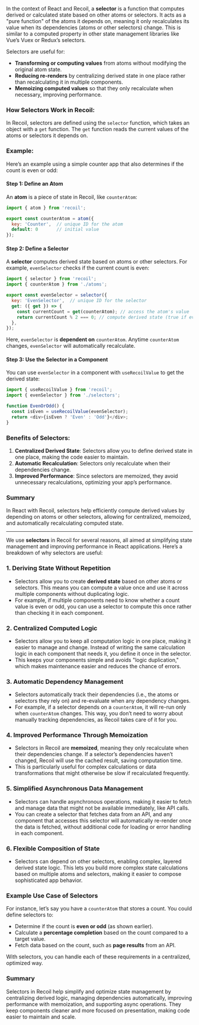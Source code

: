 In the context of React and Recoil, a **selector** is a function that computes derived or calculated state based on other atoms or selectors. It acts as a "pure function" of the atoms it depends on, meaning it only recalculates its value when its dependencies (atoms or other selectors) change. This is similar to a computed property in other state management libraries like Vue’s Vuex or Redux’s selectors.

Selectors are useful for:
- **Transforming or computing values** from atoms without modifying the original atom state.
- **Reducing re-renders** by centralizing derived state in one place rather than recalculating it in multiple components.
- **Memoizing computed values** so that they only recalculate when necessary, improving performance.

### How Selectors Work in Recoil:
In Recoil, selectors are defined using the `selector` function, which takes an object with a `get` function. The `get` function reads the current values of the atoms or selectors it depends on. 

### Example:

Here’s an example using a simple counter app that also determines if the count is even or odd:

#### Step 1: Define an Atom
An **atom** is a piece of state in Recoil, like `counterAtom`:

```javascript
import { atom } from 'recoil';

export const counterAtom = atom({
  key: 'Counter',  // unique ID for the atom
  default: 0       // initial value
});
```

#### Step 2: Define a Selector
A **selector** computes derived state based on atoms or other selectors. For example, `evenSelector` checks if the current count is even:

```javascript
import { selector } from 'recoil';
import { counterAtom } from './atoms';

export const evenSelector = selector({
  key: 'EvenSelector',  // unique ID for the selector
  get: ({ get }) => {
    const currentCount = get(counterAtom); // access the atom's value
    return currentCount % 2 === 0; // compute derived state (true if even)
  },
});
```

Here, `evenSelector` is **dependent on** `counterAtom`. Anytime `counterAtom` changes, `evenSelector` will automatically recalculate.

#### Step 3: Use the Selector in a Component
You can use `evenSelector` in a component with `useRecoilValue` to get the derived state:

```javascript
import { useRecoilValue } from 'recoil';
import { evenSelector } from './selectors';

function EvenOrOdd() {
  const isEven = useRecoilValue(evenSelector);
  return <div>{isEven ? 'Even' : 'Odd'}</div>;
}
```

### Benefits of Selectors:
1. **Centralized Derived State**: Selectors allow you to define derived state in one place, making the code easier to maintain.
2. **Automatic Recalculation**: Selectors only recalculate when their dependencies change.
3. **Improved Performance**: Since selectors are memoized, they avoid unnecessary recalculations, optimizing your app’s performance.

### Summary
In React with Recoil, selectors help efficiently compute derived values by depending on atoms or other selectors, allowing for centralized, memoized, and automatically recalculating computed state.


---

We use **selectors** in Recoil for several reasons, all aimed at simplifying state management and improving performance in React applications. Here’s a breakdown of why selectors are useful:

### 1. **Deriving State Without Repetition**
   - Selectors allow you to create **derived state** based on other atoms or selectors. This means you can compute a value once and use it across multiple components without duplicating logic.
   - For example, if multiple components need to know whether a count value is even or odd, you can use a selector to compute this once rather than checking it in each component. 

### 2. **Centralized Computed Logic**
   - Selectors allow you to keep all computation logic in one place, making it easier to manage and change. Instead of writing the same calculation logic in each component that needs it, you define it once in the selector.
   - This keeps your components simple and avoids "logic duplication," which makes maintenance easier and reduces the chance of errors.

### 3. **Automatic Dependency Management**
   - Selectors automatically track their dependencies (i.e., the atoms or selectors they rely on) and re-evaluate when any dependency changes.
   - For example, if a selector depends on a `counterAtom`, it will re-run only when `counterAtom` changes. This way, you don’t need to worry about manually tracking dependencies, as Recoil takes care of it for you.

### 4. **Improved Performance Through Memoization**
   - Selectors in Recoil are **memoized**, meaning they only recalculate when their dependencies change. If a selector’s dependencies haven’t changed, Recoil will use the cached result, saving computation time.
   - This is particularly useful for complex calculations or data transformations that might otherwise be slow if recalculated frequently.

### 5. **Simplified Asynchronous Data Management**
   - Selectors can handle asynchronous operations, making it easier to fetch and manage data that might not be available immediately, like API calls.
   - You can create a selector that fetches data from an API, and any component that accesses this selector will automatically re-render once the data is fetched, without additional code for loading or error handling in each component.

### 6. **Flexible Composition of State**
   - Selectors can depend on other selectors, enabling complex, layered derived state logic. This lets you build more complex state calculations based on multiple atoms and selectors, making it easier to compose sophisticated app behavior.

### **Example Use Case of Selectors**

For instance, let’s say you have a `counterAtom` that stores a count. You could define selectors to:
- Determine if the count is **even or odd** (as shown earlier).
- Calculate a **percentage completion** based on the count compared to a target value.
- Fetch data based on the count, such as **page results** from an API.

With selectors, you can handle each of these requirements in a centralized, optimized way.

### Summary
Selectors in Recoil help simplify and optimize state management by centralizing derived logic, managing dependencies automatically, improving performance with memoization, and supporting async operations. They keep components cleaner and more focused on presentation, making code easier to maintain and scale.